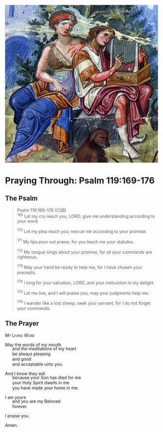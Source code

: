 <img class="intro-right" src="../images/art-paris-psalter.jpg">

<style>
  li {list-style-type: none;}
  p + ul {
    margin-top: -18px;
}
</style>

# Praying Through: Psalm 119:169-176

## The Psalm

>Psalm 119:169–176 (CSB)  
><sup>169</sup> Let my cry reach you, LORD; give me understanding according to your word. 
>
><sup>170</sup> Let my plea reach you; rescue me according to your promise. 
>
><sup>171</sup> My lips pour out praise, for you teach me your statutes. 
>
><sup>172</sup> My tongue sings about your promise, for all your commands are righteous. 
>
><sup>173</sup> May your hand be ready to help me, for I have chosen your precepts. 
>
><sup>174</sup> I long for your salvation, LORD, and your instruction is my delight. 
>
><sup>175</sup> Let me live, and I will praise you; may your judgments help me. 
>
><sup>176</sup> I wander like a lost sheep; seek your servant, for I do not forget your commands.

## The Prayer

<div style="font-variant: small-caps;">
My Living Word
</div>

May the words of my mouth
* and the meditations of my heart
* be always pleasing
* and good
* and acceptable unto you.

And I know they will
* because your Son has died for me
* your Holy Spirit dwells in me
* you have made your home in me.

I am yours
* and you are my Beloved
* forever.

I praise you.

Amen.
